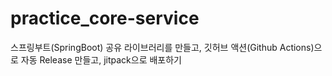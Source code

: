 # practice_core-service
스프링부트(SpringBoot) 공유 라이브러리를 만들고, 깃허브 액션(Github Actions)으로 자동 Release 만들고, jitpack으로 배포하기

